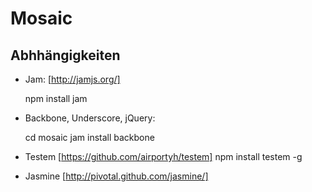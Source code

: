 Mosaic
======

Abhhängigkeiten
---------------

* Jam: [http://jamjs.org/]

    npm install jam

* Backbone, Underscore, jQuery:

    cd mosaic
    jam install backbone

* Testem [https://github.com/airportyh/testem]
    npm install testem -g

* Jasmine [http://pivotal.github.com/jasmine/]
    

